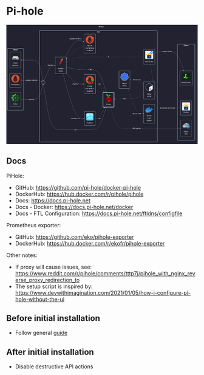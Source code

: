 # Pi-hole

![diagram](../../docs/diagrams/out/apps/pihole.png)

## Docs

PiHole:

- GitHub: <https://github.com/pi-hole/docker-pi-hole>
- DockerHub: <https://hub.docker.com/r/pihole/pihole>
- Docs: <https://docs.pi-hole.net>
- Docs - Docker: <https://docs.pi-hole.net/docker>
- Docs - FTL Configuration: <https://docs.pi-hole.net/ftldns/configfile>

Prometheus exporter:

- GitHub: <https://github.com/eko/pihole-exporter>
- DockerHub: <https://hub.docker.com/r/ekofr/pihole-exporter>

Other notes:

- If proxy will cause issues, see: <https://www.reddit.com/r/pihole/comments/tttp7j/pihole_with_nginx_reverse_proxy_redirection_to>
- The setup script is inspired by: <https://www.devwithimagination.com/2021/01/05/how-i-configure-pi-hole-without-the-ui>

## Before initial installation

- Follow general [guide](../../docs/Checklist%20for%20new%20docker-apps.md)

## After initial installation

- Disable destructive API actions
